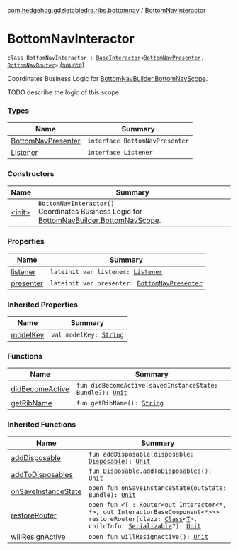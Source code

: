 [com.hedgehog.gdzietabiedra.ribs.bottomnav](../index.md) / [BottomNavInteractor](./index.md)

# BottomNavInteractor

`class BottomNavInteractor : `[`BaseInteractor`](../../com.uber.rib.core/-base-interactor/index.md)`<`[`BottomNavPresenter`](-bottom-nav-presenter/index.md)`, `[`BottomNavRouter`](../-bottom-nav-router/index.md)`>` [(source)](https://github.com/asvid/GdzieTaBiedra/tree/master/app/src/main/java/com/hedgehog/gdzietabiedra/ribs/bottomnav/BottomNavInteractor.kt#L17)

Coordinates Business Logic for [BottomNavBuilder.BottomNavScope](#).

TODO describe the logic of this scope.

### Types

| Name | Summary |
|---|---|
| [BottomNavPresenter](-bottom-nav-presenter/index.md) | `interface BottomNavPresenter` |
| [Listener](-listener/index.md) | `interface Listener` |

### Constructors

| Name | Summary |
|---|---|
| [&lt;init&gt;](-init-.md) | `BottomNavInteractor()`<br>Coordinates Business Logic for [BottomNavBuilder.BottomNavScope](#). |

### Properties

| Name | Summary |
|---|---|
| [listener](listener.md) | `lateinit var listener: `[`Listener`](-listener/index.md) |
| [presenter](presenter.md) | `lateinit var presenter: `[`BottomNavPresenter`](-bottom-nav-presenter/index.md) |

### Inherited Properties

| Name | Summary |
|---|---|
| [modelKey](../../com.uber.rib.core/-base-interactor/model-key.md) | `val modelKey: `[`String`](https://kotlinlang.org/api/latest/jvm/stdlib/kotlin/-string/index.html) |

### Functions

| Name | Summary |
|---|---|
| [didBecomeActive](did-become-active.md) | `fun didBecomeActive(savedInstanceState: Bundle?): `[`Unit`](https://kotlinlang.org/api/latest/jvm/stdlib/kotlin/-unit/index.html) |
| [getRibName](get-rib-name.md) | `fun getRibName(): `[`String`](https://kotlinlang.org/api/latest/jvm/stdlib/kotlin/-string/index.html) |

### Inherited Functions

| Name | Summary |
|---|---|
| [addDisposable](../../com.uber.rib.core/-base-interactor/add-disposable.md) | `fun addDisposable(disposable: `[`Disposable`](http://reactivex.io/RxJava/javadoc/io/reactivex/disposables/Disposable.html)`): `[`Unit`](https://kotlinlang.org/api/latest/jvm/stdlib/kotlin/-unit/index.html) |
| [addToDisposables](../../com.uber.rib.core/-base-interactor/add-to-disposables.md) | `fun `[`Disposable`](http://reactivex.io/RxJava/javadoc/io/reactivex/disposables/Disposable.html)`.addToDisposables(): `[`Unit`](https://kotlinlang.org/api/latest/jvm/stdlib/kotlin/-unit/index.html) |
| [onSaveInstanceState](../../com.uber.rib.core/-base-interactor/on-save-instance-state.md) | `open fun onSaveInstanceState(outState: Bundle): `[`Unit`](https://kotlinlang.org/api/latest/jvm/stdlib/kotlin/-unit/index.html) |
| [restoreRouter](../../com.uber.rib.core/-base-interactor/restore-router.md) | `open fun <T : Router<out Interactor<*, *>, out InteractorBaseComponent<*>>> restoreRouter(clazz: `[`Class`](https://developer.android.com/reference/java/lang/Class.html)`<`[`T`](../../com.uber.rib.core/-base-interactor/restore-router.md#T)`>, childInfo: `[`Serializable`](https://developer.android.com/reference/java/io/Serializable.html)`?): `[`Unit`](https://kotlinlang.org/api/latest/jvm/stdlib/kotlin/-unit/index.html) |
| [willResignActive](../../com.uber.rib.core/-base-interactor/will-resign-active.md) | `open fun willResignActive(): `[`Unit`](https://kotlinlang.org/api/latest/jvm/stdlib/kotlin/-unit/index.html) |

